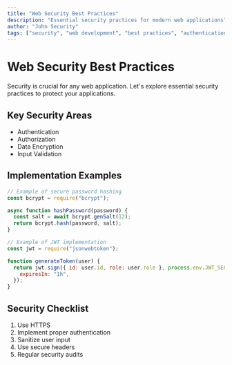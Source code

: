 ```yaml
---
title: "Web Security Best Practices"
description: "Essential security practices for modern web applications"
author: "John Security"
tags: ["security", "web development", "best practices", "authentication"]
---
```


# Web Security Best Practices

Security is crucial for any web application. Let's explore essential security practices to protect your applications.

## Key Security Areas

- Authentication
- Authorization
- Data Encryption
- Input Validation

## Implementation Examples

```javascript
// Example of secure password hashing
const bcrypt = require("bcrypt");

async function hashPassword(password) {
  const salt = await bcrypt.genSalt(12);
  return bcrypt.hash(password, salt);
}

// Example of JWT implementation
const jwt = require("jsonwebtoken");

function generateToken(user) {
  return jwt.sign({ id: user.id, role: user.role }, process.env.JWT_SECRET, {
    expiresIn: "1h",
  });
}
```

## Security Checklist

1. Use HTTPS
2. Implement proper authentication
3. Sanitize user input
4. Use secure headers
5. Regular security audits

